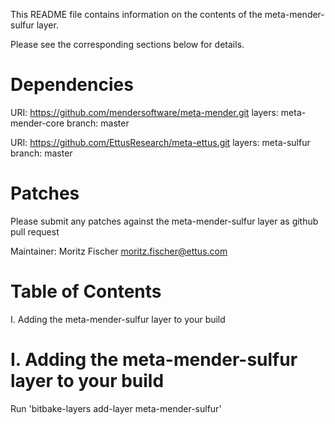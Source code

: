 This README file contains information on the contents of the meta-mender-sulfur layer.

Please see the corresponding sections below for details.

Dependencies
============

  URI: https://github.com/mendersoftware/meta-mender.git
  layers: meta-mender-core
  branch: master

  URI: https://github.com/EttusResearch/meta-ettus.git
  layers: meta-sulfur
  branch: master

Patches
=======

Please submit any patches against the meta-mender-sulfur layer as github pull request

Maintainer: Moritz Fischer <moritz.fischer@ettus.com>

Table of Contents
=================

  I. Adding the meta-mender-sulfur layer to your build


I. Adding the meta-mender-sulfur layer to your build
=================================================

Run 'bitbake-layers add-layer meta-mender-sulfur'
